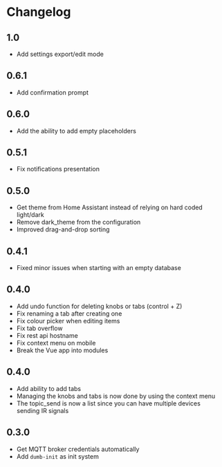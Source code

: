# Changelog

## 1.0

- Add settings export/edit mode

## 0.6.1

- Add confirmation prompt

## 0.6.0

- Add the ability to add empty placeholders

## 0.5.1

- Fix notifications presentation

## 0.5.0

- Get theme from Home Assistant instead of relying on hard coded light/dark
- Remove dark_theme from the configuration
- Improved drag-and-drop sorting

## 0.4.1

- Fixed minor issues when starting with an empty database

## 0.4.0

- Add undo function for deleting knobs or tabs (control + Z)
- Fix renaming a tab after creating one
- Fix colour picker when editing items
- Fix tab overflow
- Fix rest api hostname
- Fix context menu on mobile
- Break the Vue app into modules

## 0.4.0

- Add ability to add tabs
- Managing the knobs and tabs is now done by using the context menu
- The topic_send is now a list since you can have multiple devices sending IR signals

## 0.3.0

- Get MQTT broker credentials automatically
- Add `dumb-init` as init system
